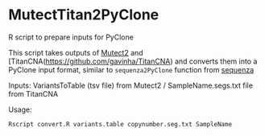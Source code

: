 # MutectTitan2PyClone
R script to prepare inputs for PyClone

This script takes outputs of [Mutect2](https://github.com/broadinstitute/gatk) and [TitanCNA(https://github.com/gavinha/TitanCNA) and converts them into a PyClone input format, similar to `sequenza2PyClone` function from [sequenza](https://github.com/cran/sequenza)

Inputs: VariantsToTable (tsv file) from Mutect2 / SampleName.segs.txt file from TitanCNA

Usage:

    Rscript convert.R variants.table copynumber.seg.txt SampleName

